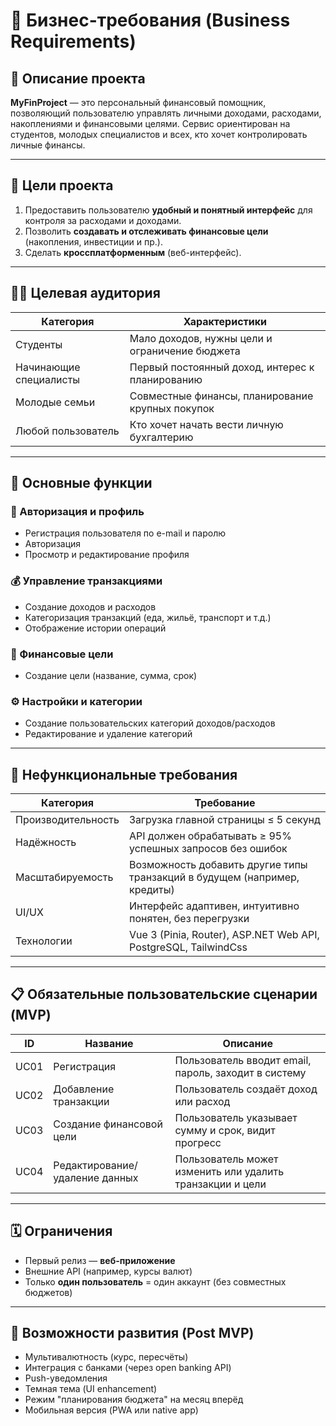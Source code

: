 # 📄 Бизнес-требования (Business Requirements)

## 🧾 Описание проекта

**MyFinProject** — это персональный финансовый помощник, позволяющий пользователю управлять личными доходами, расходами, накоплениями и финансовыми целями. Сервис ориентирован на студентов, молодых специалистов и всех, кто хочет контролировать личные финансы.

---

## 🎯 Цели проекта

1. Предоставить пользователю **удобный и понятный интерфейс** для контроля за расходами и доходами.
2. Позволить **создавать и отслеживать финансовые цели** (накопления, инвестиции и пр.).
3. Сделать **кроссплатформенным** (веб-интерфейс).

---

## 🧑‍💼 Целевая аудитория

| Категория          | Характеристики                                                  |
|--------------------|-----------------------------------------------------------------|
| Студенты           | Мало доходов, нужны цели и ограничение бюджета                 |
| Начинающие специалисты | Первый постоянный доход, интерес к планированию              |
| Молодые семьи      | Совместные финансы, планирование крупных покупок               |
| Любой пользователь | Кто хочет начать вести личную бухгалтерию                      |

---

## 💼 Основные функции

### 📌 Авторизация и профиль
- Регистрация пользователя по e-mail и паролю
- Авторизация
- Просмотр и редактирование профиля

### 💰 Управление транзакциями
- Создание доходов и расходов
- Категоризация транзакций (еда, жильё, транспорт и т.д.)
- Отображение истории операций

### 🎯 Финансовые цели
- Создание цели (название, сумма, срок)

### ⚙️ Настройки и категории
- Создание пользовательских категорий доходов/расходов
- Редактирование и удаление категорий

---

## 🧱 Нефункциональные требования

| Категория            | Требование                                                                 |
|----------------------|---------------------------------------------------------------------------|
| Производительность   | Загрузка главной страницы ≤ 5 секунд                                   |
| Надёжность           | API должен обрабатывать ≥ 95% успешных запросов без ошибок                |
| Масштабируемость     | Возможность добавить другие типы транзакций в будущем (например, кредиты) |
| UI/UX                | Интерфейс адаптивен, интуитивно понятен, без перегрузки                   |
| Технологии           | Vue 3 (Pinia, Router), ASP.NET Web API, PostgreSQL, TailwindCss      |

---

## 📋 Обязательные пользовательские сценарии (MVP)

| ID    | Название                          | Описание                                                           |
|-------|-----------------------------------|--------------------------------------------------------------------|
| UC01  | Регистрация                       | Пользователь вводит email, пароль, заходит в систему |
| UC02  | Добавление транзакции            | Пользователь создаёт доход или расход                              |
| UC03  | Создание финансовой цели         | Пользователь указывает сумму и срок, видит прогресс                |
| UC04  | Редактирование/удаление данных  | Пользователь может изменить или удалить транзакции и цели          |

---

## 🗓️ Ограничения

- Первый релиз — **веб-приложение**
- Внешние API (например, курсы валют)
- Только **один пользователь** = один аккаунт (без совместных бюджетов)

---

## 🧩 Возможности развития (Post MVP)

- Мультивалютность (курс, пересчёты)
- Интеграция с банками (через open banking API)
- Push-уведомления
- Темная тема (UI enhancement)
- Режим "планирования бюджета" на месяц вперёд
- Мобильная версия (PWA или native app)




